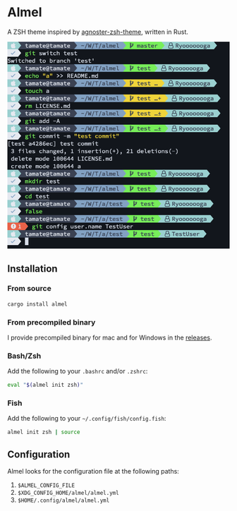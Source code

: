 # Almel

A ZSH theme inspired by [agnoster-zsh-theme](https://github.com/agnoster/agnoster-zsh-theme), written in Rust.

![](docs/almel.png)

## Installation

### From source

```sh
cargo install almel
```

### From precompiled binary

I provide precompiled binary for mac and for Windows in the [releases](releases).

### Bash/Zsh

Add the following to your `.bashrc` and/or `.zshrc`:

```bash
eval "$(almel init zsh)"
```

### Fish

Add the following to your `~/.config/fish/config.fish`:

```bash
almel init zsh | source
```

## Configuration

Almel looks for the configuration file at the following paths:

1. `$ALMEL_CONFIG_FILE`
2. `$XDG_CONFIG_HOME/almel/almel.yml`
3. `$HOME/.config/almel/almel.yml`

